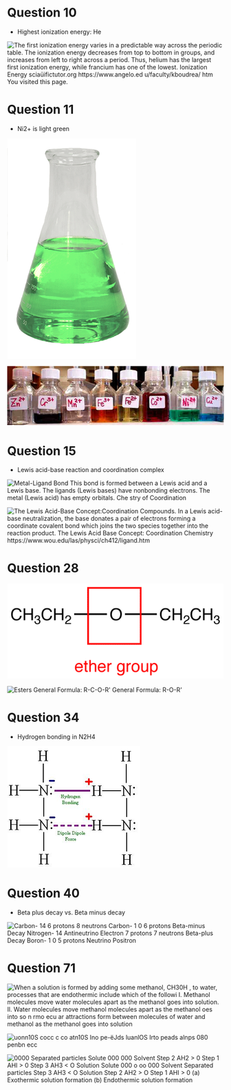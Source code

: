 # Question 10

  -  Highest ionization energy: He

 ![The first ionization energy varies in a predictable way across the
 periodic table. The ionization energy decreases from top to bottom in
 groups, and increases from left to right across a period. Thus, helium
 has the largest first ionization energy, while francium has one of the
 lowest. Ionization Energy sciaüifictutor.org https://www.angelo.ed
 u/faculty/kboudrea/ htm You visited this page. ](./media/image69.png)

# Question 11

  -  Ni2+ is light
 green

 ![C:\\8E425445\\852EE352-60A8-43EB-A33B-8042A84EBC3A\_files\\image070.png](./media/image70.png)
 
 ![«لاك ](./media/image71.png)

# Question 15

  -  Lewis acid-base reaction and coordination complex

 ![Metal-Ligand Bond This bond is formed between a Lewis acid and a
 Lewis base. The ligands (Lewis bases) have nonbonding electrons. The
 metal (Lewis acid) has empty orbitals. Che stry of Coordination
 ](./media/image72.png)
 
 ![The Lewis Acid-Base Concept:Coordination Compounds. In a Lewis
 acid-base neutralization, the base donates a pair of electrons forming
 a coordinate covalent bond which joins the two species together into
 the reaction product. The Lewis Acid Base Concept: Coordination
 Chemistry https://www.wou.edu/las/physci/ch412/ligand.htm
 ](./media/image73.png)

# Question 28

 ![CH3CH2 O ether group CH2CH3 ](./media/image74.png)
 
 ![Esters General Formula: R-C-O-R' General Formula: R-O-R'
 ](./media/image75.png)

# Question 34

  -  Hydrogen bonding in
 N2H4

 ![C:\\8E425445\\852EE352-60A8-43EB-A33B-8042A84EBC3A\_files\\image076.png](./media/image76.png)

# Question 40

  -  Beta plus decay vs. Beta minus decay

 ![Carbon- 14 6 protons 8 neutrons Carbon- 1 0 6 protons Beta-minus
 Decay Nitrogen- 14 Antineutrino Electron 7 protons 7 neutrons
 Beta-plus Decay Boron- 1 0 5 protons Neutrino Positron
 ](./media/image77.png)

# Question 71

 ![When a solution is formed by adding some methanol, CH30H , to water,
 processes that are endothermic include which of the followi I.
 Methanol molecules move water molecules apart as the methanol goes
 into solution. Il. Water molecules move methanol molecules apart as
 the methanol oes into so n rmo ecu ar attractions form between
 molecules of water and methanol as the methanol goes into solution
 ](./media/image78.png)
 
 ![uonn10S cocc c co atn10S Ino pe-ëJds luanlOS Irto peads alnps 080
 penbn ecc ](./media/image79.png)
 
 ![0000 Separated particles Solute 000 000 Solvent Step 2 AH2 > 0 Step
 1 AHI > 0 Step 3 AH3 < O Solution Solute 000 o oo 000 Solvent
 Separated particles Step 3 AH3 < O Solution Step 2 AH2 > O Step 1
 AHI > 0 (a) Exothermic solution formation (b) Endothermic solution
 formation ](./media/image80.png)
